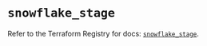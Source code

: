 # `snowflake_stage`

Refer to the Terraform Registry for docs: [`snowflake_stage`](https://registry.terraform.io/providers/snowflakedb/snowflake/2.4.0/docs/resources/stage).
